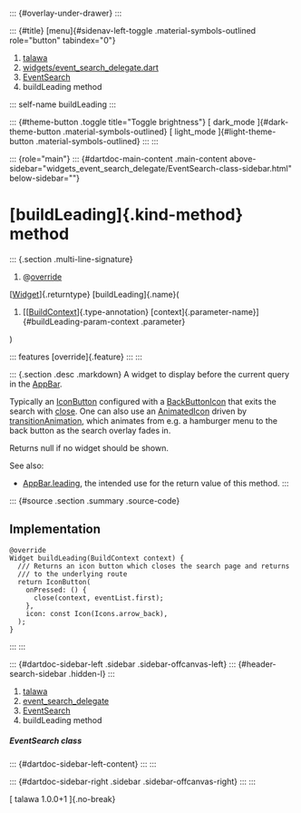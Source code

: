 ::: {#overlay-under-drawer}
:::

::: {#title}
[menu]{#sidenav-left-toggle .material-symbols-outlined role="button"
tabindex="0"}

1.  [talawa](../../index.html)
2.  [widgets/event_search_delegate.dart](../../widgets_event_search_delegate/)
3.  [EventSearch](../../widgets_event_search_delegate/EventSearch-class.html)
4.  buildLeading method

::: self-name
buildLeading
:::

::: {#theme-button .toggle title="Toggle brightness"}
[ dark_mode ]{#dark-theme-button .material-symbols-outlined} [
light_mode ]{#light-theme-button .material-symbols-outlined}
:::
:::

::: {role="main"}
::: {#dartdoc-main-content .main-content above-sidebar="widgets_event_search_delegate/EventSearch-class-sidebar.html" below-sidebar=""}
<div>

# [buildLeading]{.kind-method} method

</div>

::: {.section .multi-line-signature}
<div>

1.  @[override](https://api.flutter.dev/flutter/dart-core/override-constant.html)

</div>

[[Widget](https://api.flutter.dev/flutter/widgets/Widget-class.html)]{.returntype}
[buildLeading]{.name}(

1.  [[[BuildContext](https://api.flutter.dev/flutter/widgets/BuildContext-class.html)]{.type-annotation}
    [context]{.parameter-name}]{#buildLeading-param-context .parameter}

)

::: features
[override]{.feature}
:::
:::

::: {.section .desc .markdown}
A widget to display before the current query in the
[AppBar](https://api.flutter.dev/flutter/material/AppBar-class.html).

Typically an
[IconButton](https://api.flutter.dev/flutter/material/IconButton-class.html)
configured with a
[BackButtonIcon](https://api.flutter.dev/flutter/material/BackButtonIcon-class.html)
that exits the search with
[close](https://api.flutter.dev/flutter/material/SearchDelegate/close.html).
One can also use an
[AnimatedIcon](https://api.flutter.dev/flutter/material/AnimatedIcon-class.html)
driven by
[transitionAnimation](https://api.flutter.dev/flutter/material/SearchDelegate/transitionAnimation.html),
which animates from e.g. a hamburger menu to the back button as the
search overlay fades in.

Returns null if no widget should be shown.

See also:

-   [AppBar.leading](https://api.flutter.dev/flutter/material/AppBar/leading.html),
    the intended use for the return value of this method.
:::

::: {#source .section .summary .source-code}
## Implementation

``` language-dart
@override
Widget buildLeading(BuildContext context) {
  /// Returns an icon button which closes the search page and returns
  /// to the underlying route
  return IconButton(
    onPressed: () {
      close(context, eventList.first);
    },
    icon: const Icon(Icons.arrow_back),
  );
}
```
:::
:::

::: {#dartdoc-sidebar-left .sidebar .sidebar-offcanvas-left}
::: {#header-search-sidebar .hidden-l}
:::

1.  [talawa](../../index.html)
2.  [event_search_delegate](../../widgets_event_search_delegate/)
3.  [EventSearch](../../widgets_event_search_delegate/EventSearch-class.html)
4.  buildLeading method

##### EventSearch class

::: {#dartdoc-sidebar-left-content}
:::
:::

::: {#dartdoc-sidebar-right .sidebar .sidebar-offcanvas-right}
:::
:::

[ talawa 1.0.0+1 ]{.no-break}
